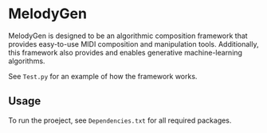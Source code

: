 # MelodyGen

MelodyGen is designed to be an algorithmic composition framework that provides
easy-to-use MIDI composition and manipulation tools. Additionally, this
framework also provides and enables generative machine-learning algorithms.

See `Test.py` for an example of how the framework works.

## Usage

To run the proeject, see `Dependencies.txt` for all required packages.
